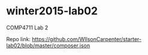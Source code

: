 # winter2015-lab02
COMP4711 Lab 2

Repo link: https://github.com/WIlsonCarpenter/starter-lab02/blob/master/composer.json
